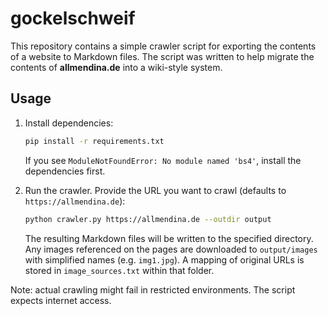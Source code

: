 # gockelschweif

This repository contains a simple crawler script for exporting the contents of a website to Markdown files. The script was written to help migrate the contents of **allmendina.de** into a wiki-style system.

## Usage

1. Install dependencies:
   ```bash
   pip install -r requirements.txt
   ```
   If you see `ModuleNotFoundError: No module named 'bs4'`, install the dependencies first.

2. Run the crawler. Provide the URL you want to crawl (defaults to
   `https://allmendina.de`):
   ```bash
   python crawler.py https://allmendina.de --outdir output

   ```
   The resulting Markdown files will be written to the specified directory.
   Any images referenced on the pages are downloaded to `output/images`
   with simplified names (e.g. `img1.jpg`). A mapping of original URLs
   is stored in `image_sources.txt` within that folder.

Note: actual crawling might fail in restricted environments. The script expects internet access.
